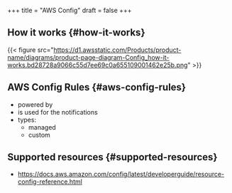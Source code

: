 +++
title = "AWS Config"
draft = false
+++

## How it works {#how-it-works}

{{< figure src="https://d1.awsstatic.com/Products/product-name/diagrams/product-page-diagram-Config_how-it-works.bd28728a9066c55d7ee69c0a655109001462e25b.png" >}}


## AWS Config Rules {#aws-config-rules}

-   powered by
-   is used for the notifications
-   types:
    -   managed
    -   custom


## Supported resources {#supported-resources}

-   <https://docs.aws.amazon.com/config/latest/developerguide/resource-config-reference.html>